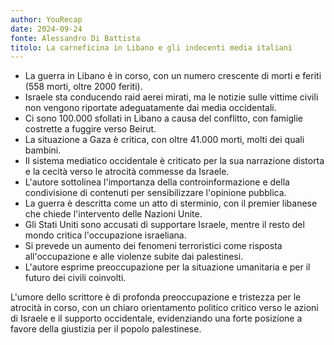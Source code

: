 ```yaml
---
author: YouRecap
date: 2024-09-24
fonte: Alessandro Di Battista
titolo: La carneficina in Libano e gli indecenti media italiani
---
```


- La guerra in Libano è in corso, con un numero crescente di morti e feriti (558 morti, oltre 2000 feriti).
- Israele sta conducendo raid aerei mirati, ma le notizie sulle vittime civili non vengono riportate adeguatamente dai media occidentali.
- Ci sono 100.000 sfollati in Libano a causa del conflitto, con famiglie costrette a fuggire verso Beirut.
- La situazione a Gaza è critica, con oltre 41.000 morti, molti dei quali bambini.
- Il sistema mediatico occidentale è criticato per la sua narrazione distorta e la cecità verso le atrocità commesse da Israele.
- L'autore sottolinea l'importanza della controinformazione e della condivisione di contenuti per sensibilizzare l'opinione pubblica.
- La guerra è descritta come un atto di sterminio, con il premier libanese che chiede l'intervento delle Nazioni Unite.
- Gli Stati Uniti sono accusati di supportare Israele, mentre il resto del mondo critica l'occupazione israeliana.
- Si prevede un aumento dei fenomeni terroristici come risposta all'occupazione e alle violenze subite dai palestinesi.
- L'autore esprime preoccupazione per la situazione umanitaria e per il futuro dei civili coinvolti.

L'umore dello scrittore è di profonda preoccupazione e tristezza per le atrocità in corso, con un chiaro orientamento politico critico verso le azioni di Israele e il supporto occidentale, evidenziando una forte posizione a favore della giustizia per il popolo palestinese.
